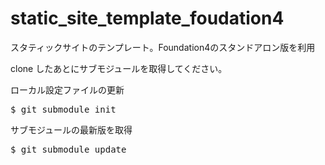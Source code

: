 static_site_template_foudation4
===============================

スタティックサイトのテンプレート。Foundation4のスタンドアロン版を利用

clone したあとにサブモジュールを取得してください。

ローカル設定ファイルの更新
<pre>$ git submodule init</pre>

サブモジュールの最新版を取得
<pre>$ git submodule update</pre>
